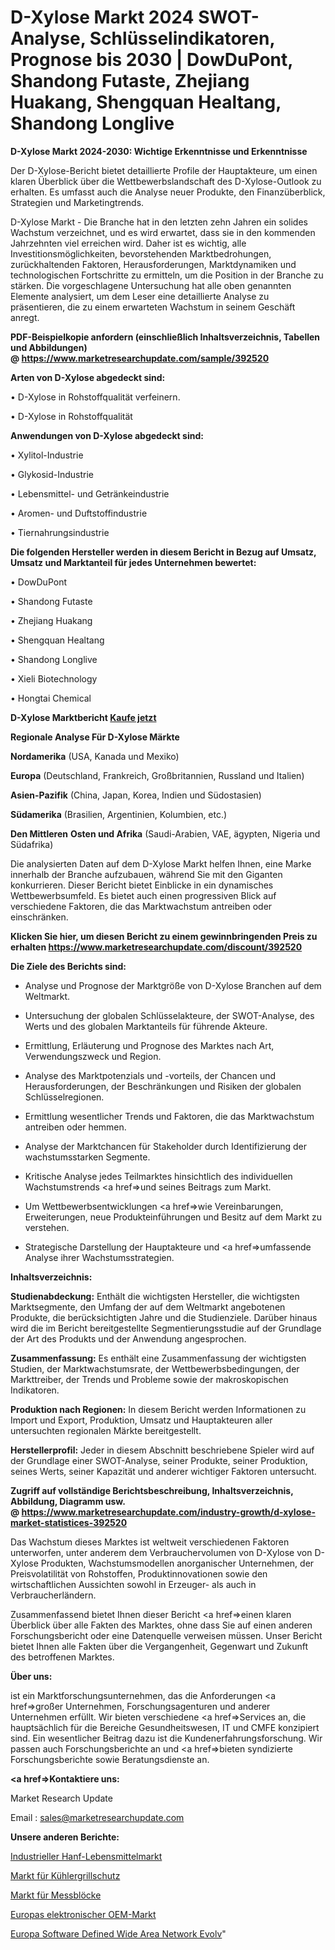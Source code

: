 # D-Xylose Markt 2024 SWOT-Analyse, Schlüsselindikatoren, Prognose bis 2030 | DowDuPont, Shandong Futaste, Zhejiang Huakang, Shengquan Healtang, Shandong Longlive

<strong>D-Xylose Markt 2024-2030: Wichtige Erkenntnisse und Erkenntnisse</strong>

Der D-Xylose-Bericht bietet detaillierte Profile der Hauptakteure, um einen klaren Überblick über die Wettbewerbslandschaft des D-Xylose-Outlook zu erhalten. Es umfasst auch die Analyse neuer Produkte, den Finanzüberblick, Strategien und Marketingtrends.

D-Xylose Markt - Die Branche hat in den letzten zehn Jahren ein solides Wachstum verzeichnet, und es wird erwartet, dass sie in den kommenden Jahrzehnten viel erreichen wird. Daher ist es wichtig, alle Investitionsmöglichkeiten, bevorstehenden Marktbedrohungen, zurückhaltenden Faktoren, Herausforderungen, Marktdynamiken und technologischen Fortschritte zu ermitteln, um die Position in der Branche zu stärken. Die vorgeschlagene Untersuchung hat alle oben genannten Elemente analysiert, um dem Leser eine detaillierte Analyse zu präsentieren, die zu einem erwarteten Wachstum in seinem Geschäft anregt.

<strong><b>PDF-Beispielkopie anfordern (einschließlich Inhaltsverzeichnis, Tabellen und Abbildungen) @ </b></strong><strong><a href=https://www.marketresearchupdate.com/sample/392520><strong>https://www.marketresearchupdate.com/sample/392520</u></a></strong></strong>

<strong>Arten von D-Xylose abgedeckt sind:</strong>

• D-Xylose in Rohstoffqualität verfeinern.

• D-Xylose in Rohstoffqualität

<strong>Anwendungen von D-Xylose abgedeckt sind:</strong>

• Xylitol-Industrie

• Glykosid-Industrie

• Lebensmittel- und Getränkeindustrie

• Aromen- und Duftstoffindustrie

• Tiernahrungsindustrie

<strong>Die folgenden Hersteller werden in diesem Bericht in Bezug auf Umsatz, Umsatz und Marktanteil für jedes Unternehmen bewertet:</strong>

• DowDuPont

• Shandong Futaste

• Zhejiang Huakang

• Shengquan Healtang

• Shandong Longlive

• Xieli Biotechnology

• Hongtai Chemical

<strong>D-Xylose Marktbericht <a href=https://www.marketresearchupdate.com/buynow/392520>Kaufe jetzt</a></strong>

<strong>Regionale Analyse Für D-Xylose Märkte</strong>

<strong>Nordamerika</strong> (USA, Kanada und Mexiko)

<strong>Europa</strong> (Deutschland, Frankreich, Großbritannien, Russland und Italien)

<strong>Asien-Pazifik</strong> (China, Japan, Korea, Indien und Südostasien)

<strong>Südamerika</strong> (Brasilien, Argentinien, Kolumbien, etc.)

<strong>Den Mittleren</strong> <strong>Osten und Afrika</strong> (Saudi-Arabien, VAE, ägypten, Nigeria und Südafrika)

Die analysierten Daten auf dem D-Xylose Markt helfen Ihnen, eine Marke innerhalb der Branche aufzubauen, während Sie mit den Giganten konkurrieren. Dieser Bericht bietet Einblicke in ein dynamisches Wettbewerbsumfeld. Es bietet auch einen progressiven Blick auf verschiedene Faktoren, die das Marktwachstum antreiben oder einschränken.

<strong>Klicken Sie hier, um diesen Bericht zu einem gewinnbringenden Preis zu erhalten
</strong><strong><a href=https://www.marketresearchupdate.com/discount/392520>https://www.marketresearchupdate.com/discount/392520</b></u></strong></a>

<strong>Die Ziele des Berichts sind:</strong>

- Analyse und Prognose der Marktgröße von D-Xylose Branchen auf dem Weltmarkt.

- Untersuchung der globalen Schlüsselakteure, der SWOT-Analyse, des Werts und des globalen Marktanteils für führende Akteure.

- Ermittlung, Erläuterung und Prognose des Marktes nach Art, Verwendungszweck und Region.

- Analyse des Marktpotenzials und -vorteils, der Chancen und Herausforderungen, der Beschränkungen und Risiken der globalen Schlüsselregionen.

- Ermittlung wesentlicher Trends und Faktoren, die das Marktwachstum antreiben oder hemmen.

- Analyse der Marktchancen für Stakeholder durch Identifizierung der wachstumsstarken Segmente.

- Kritische Analyse jedes Teilmarktes hinsichtlich des individuellen Wachstumstrends <a href=>und</a> seines Beitrags zum Markt.

- Um Wettbewerbsentwicklungen <a href=>wie</a> Vereinbarungen, Erweiterungen, neue Produkteinführungen und Besitz auf dem Markt zu verstehen.

- Strategische Darstellung der Hauptakteure und <a href=>umfas</a>sende Analyse ihrer Wachstumsstrategien.

<strong>Inhaltsverzeichnis:</strong>

<strong>Studienabdeckung:</strong> Enthält die wichtigsten Hersteller, die wichtigsten Marktsegmente, den Umfang der auf dem Weltmarkt angebotenen Produkte, die berücksichtigten Jahre und die Studienziele. Darüber hinaus wird die im Bericht bereitgestellte Segmentierungsstudie auf der Grundlage der Art des Produkts und der Anwendung angesprochen.

<strong>Zusammenfassung:</strong> Es enthält eine Zusammenfassung der wichtigsten Studien, der Marktwachstumsrate, der Wettbewerbsbedingungen, der Markttreiber, der Trends und Probleme sowie der makroskopischen Indikatoren.

<strong>Produktion nach Regionen:</strong> In diesem Bericht werden Informationen zu Import und Export, Produktion, Umsatz und Hauptakteuren aller untersuchten regionalen Märkte bereitgestellt.

<strong>Herstellerprofil:</strong> Jeder in diesem Abschnitt beschriebene Spieler wird auf der Grundlage einer SWOT-Analyse, seiner Produkte, seiner Produktion, seines Werts, seiner Kapazität und anderer wichtiger Faktoren untersucht.

<strong><b>Zugriff auf vollständige Berichtsbeschreibung, Inhaltsverzeichnis, Abbildung, Diagramm usw. @ </b></strong><strong><a href=https://www.marketresearchupdate.com/industry-growth/d-xylose-market-statistices-392520>https://www.marketresearchupdate.com/industry-growth/d-xylose-market-statistices-392520</a></strong>

Das Wachstum dieses Marktes ist weltweit verschiedenen Faktoren unterworfen, unter anderem dem Verbrauchervolumen von D-Xylose von D-Xylose Produkten, Wachstumsmodellen anorganischer Unternehmen, der Preisvolatilität von Rohstoffen, Produktinnovationen sowie den wirtschaftlichen Aussichten sowohl in Erzeuger- als auch in Verbraucherländern.

Zusammenfassend bietet Ihnen dieser Bericht <a href=>einen</a> klaren Überblick über alle Fakten des Marktes, ohne dass Sie auf einen anderen Forschungsbericht oder eine Datenquelle verweisen müssen. Unser Bericht bietet Ihnen alle Fakten über die Vergangenheit, Gegenwart und Zukunft des betroffenen Marktes.

<strong>Über uns:</strong>

 ist ein Marktforschungsunternehmen, das die Anforderungen <a href=>großer</a> Unternehmen, Forschungsagenturen und anderer Unternehmen erfüllt. Wir bieten verschiedene <a href=>Services</a> an, die hauptsächlich für die Bereiche Gesundheitswesen, IT und CMFE konzipiert sind. Ein wesentlicher Beitrag dazu ist die Kundenerfahrungsforschung. Wir passen auch Forschungsberichte an und <a href=>bieten</a> syndizierte Forschungsberichte sowie Beratungsdienste an.

<strong><a href=>Kontaktiere uns:</a></strong>

Market Research Update

Email : sales@marketresearchupdate.com

<strong>Unsere anderen Berichte:</strong>

<a href=https://www.linkedin.com/pulse/industrial-hemp-food-market-size-set-grow-remarkable-pace>Industrieller Hanf-Lebensmittelmarkt</a>

<a href=https://www.linkedin.com/pulse/grille-guards-market-2023-analysis>Markt für Kühlergrillschutz</a>

<a href=https://www.linkedin.com/pulse/gage-blocks-market-size-industry-growth-factors>Markt für Messblöcke</a>

<a href=https://www.linkedin.com/pulse/europe-electronic-oem-market-2030-future-demand>Europas elektronischer OEM-Markt</a>

<a href=https://www.linkedin.com/pulse/europe-software-defined-wide-area-network-evolf/>Europa Software Defined Wide Area Network Evolv</a>"
